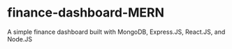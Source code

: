 # finance-dashboard-MERN
A simple finance dashboard built with MongoDB, Express.JS, React.JS, and Node.JS
